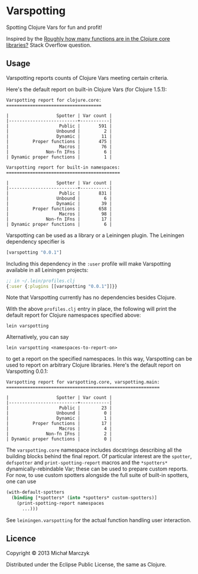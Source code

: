 # Varspotting

Spotting Clojure Vars for fun and profit!

Inspired by the
[Roughly how many functions are in the Clojure core libraries?](http://stackoverflow.com/questions/17524906/roughly-how-many-functions-are-in-the-clojure-core-libraries)
Stack Overflow question.

## Usage

Varspotting reports counts of Clojure Vars meeting certain criteria.

Here's the default report on built-in Clojure Vars (for Clojure
1.5.1):

```
Varspotting report for clojure.core:
====================================

|                  Spotter | Var count |
|--------------------------+-----------|
|                   Public |       591 |
|                  Unbound |         2 |
|                  Dynamic |        11 |
|         Proper functions |       475 |
|                   Macros |        76 |
|              Non-fn IFns |         6 |
| Dynamic proper functions |         1 |

Varspotting report for built-in namespaces:
===========================================

|                  Spotter | Var count |
|--------------------------+-----------|
|                   Public |       831 |
|                  Unbound |         6 |
|                  Dynamic |        39 |
|         Proper functions |       658 |
|                   Macros |        98 |
|              Non-fn IFns |        17 |
| Dynamic proper functions |         6 |
```


Varspotting can be used as a library or a Leiningen plugin. The
Leiningen dependency specifier is

```clj
[varspotting "0.0.1"]
```

Including this dependency in the `:user` profile will make Varspotting
available in all Leiningen projects:

```clj
;; in ~/.lein/profiles.clj
{:user {:plugins [[varspotting "0.0.1"]]}}
```

Note that Varspotting currently has no dependencies besides Clojure.

With the above `profiles.clj` entry in place, the following will print
the default report for Clojure namespaces specified above:

```
lein varspotting
```

Alternatively, you can say

```
lein varspotting <namespaces-to-report-on>
```

to get a report on the specified namespaces. In this way, Varspotting
can be used to report on arbitrary Clojure libraries. Here's the
default report on Varspotting 0.0.1:

```
Varspotting report for varspotting.core, varspotting.main:
========================================================== 

|                  Spotter | Var count |
|--------------------------+-----------|
|                   Public |        23 |
|                  Unbound |         0 |
|                  Dynamic |         1 |
|         Proper functions |        17 |
|                   Macros |         4 |
|              Non-fn IFns |         2 |
| Dynamic proper functions |         0 |
```
    
The `varspotting.core` namespace includes docstrings describing all
the building blocks behind the final report. Of particular interest
are the `spotter`, `defspotter` and `print-spotting-report` macros and
the `*spotters*` dynamically-rebindable Var; these can be used to
prepare custom reports. For now, to use custom spotters alongside the
full suite of built-in spotters, one can use

```clj
(with-default-spotters
  (binding [*spotters* (into *spotters* custom-spotters)]
    (print-spotting-report namespaces
      ...)))
```

See `leiningen.varspotting` for the actual function handling user
interaction.

## Licence

Copyright © 2013 Michał Marczyk

Distributed under the Eclipse Public License, the same as Clojure.
